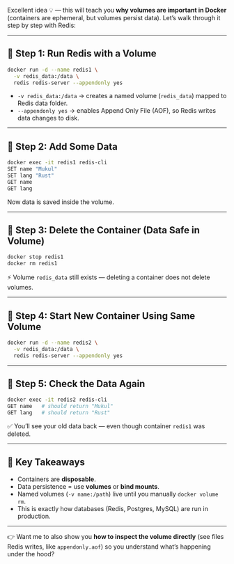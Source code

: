Excellent idea 💡 — this will teach you **why volumes are important in Docker** (containers are ephemeral, but volumes persist data). Let’s walk through it step by step with Redis:

---

## 🔹 Step 1: Run Redis with a Volume

```bash
docker run -d --name redis1 \
  -v redis_data:/data \
  redis redis-server --appendonly yes
```

- `-v redis_data:/data` → creates a named volume (`redis_data`) mapped to Redis data folder.
- `--appendonly yes` → enables Append Only File (AOF), so Redis writes data changes to disk.

---

## 🔹 Step 2: Add Some Data

```bash
docker exec -it redis1 redis-cli
SET name "Mukul"
SET lang "Rust"
GET name
GET lang
```

Now data is saved inside the volume.

---

## 🔹 Step 3: Delete the Container (Data Safe in Volume)

```bash
docker stop redis1
docker rm redis1
```

⚡ Volume `redis_data` still exists — deleting a container does not delete volumes.

---

## 🔹 Step 4: Start New Container Using Same Volume

```bash
docker run -d --name redis2 \
  -v redis_data:/data \
  redis redis-server --appendonly yes
```

---

## 🔹 Step 5: Check the Data Again

```bash
docker exec -it redis2 redis-cli
GET name   # should return "Mukul"
GET lang   # should return "Rust"
```

✅ You’ll see your old data back — even though container `redis1` was deleted.

---

## 🔹 Key Takeaways

- Containers are **disposable**.
- Data persistence = use **volumes** or **bind mounts**.
- Named volumes (`-v name:/path`) live until you manually `docker volume rm`.
- This is exactly how databases (Redis, Postgres, MySQL) are run in production.

---

👉 Want me to also show you **how to inspect the volume directly** (see files Redis writes, like `appendonly.aof`) so you understand what’s happening under the hood?
